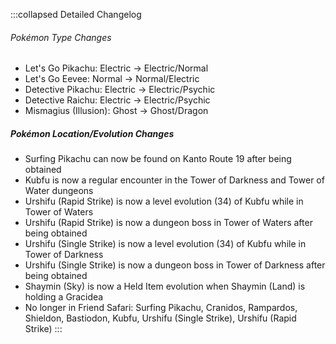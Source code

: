:::collapsed Detailed Changelog
###### Pokémon Type Changes
- Let's Go Pikachu: Electric → Electric/Normal
- Let's Go Eevee: Normal → Normal/Electric
- Detective Pikachu: Electric → Electric/Psychic
- Detective Raichu: Electric → Electric/Psychic
- Mismagius (Illusion): Ghost → Ghost/Dragon

##### Pokémon Location/Evolution Changes
- Surfing Pikachu can now be found on Kanto Route 19 after being obtained
- Kubfu is now a regular encounter in the Tower of Darkness and Tower of Water dungeons
- Urshifu (Rapid Strike) is now a level evolution (34) of Kubfu while in Tower of Waters
- Urshifu (Rapid Strike) is now a dungeon boss in Tower of Waters after being obtained
- Urshifu (Single Strike) is now a level evolution (34) of Kubfu while in Tower of Darkness
- Urshifu (Single Strike) is now a dungeon boss in Tower of Darkness after being obtained
- Shaymin (Sky) is now a Held Item evolution when Shaymin (Land) is holding a Gracidea
- No longer in Friend Safari: Surfing Pikachu, Cranidos, Rampardos, Shieldon, Bastiodon, Kubfu, Urshifu (Single Strike), Urshifu (Rapid Strike)
:::
